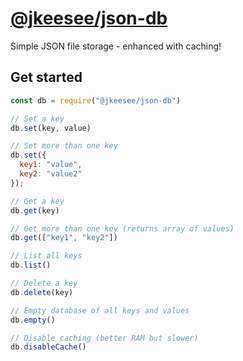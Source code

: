 # [@jkeesee/json-db](https://www.npmjs.com/package/@jkeesee/json-db)

Simple JSON file storage - enhanced with caching!

## Get started

```javascript
const db = require("@jkeesee/json-db")

// Set a key
db.set(key, value)

// Set more than one key
db.set({
  key1: "value",
  key2: "value2"
});

// Get a key
db.get(key)

// Get more than one key (returns array of values)
db.get(["key1", "key2"])

// List all keys
db.list()

// Delete a key
db.delete(key)

// Empty database of all keys and values
db.empty()

// Disable caching (better RAM but slower)
db.disableCache()
```